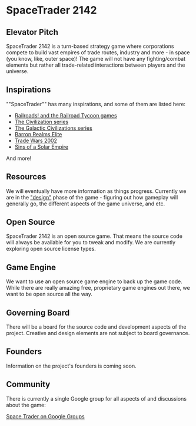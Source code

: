 # SpaceTrader 2142
## Elevator Pitch
SpaceTrader 2142 is a turn-based strategy game where corporations compete to
build vast empires of trade routes, industry and more - in space (you know,
like, outer space)! The game will not have any fighting/combat elements but
rather all trade-related interactions between players and the universe.

## Inspirations
""SpaceTrader"" has many inspirations, and some of them are listed here:
* [Railroads! and the Railroad Tycoon games](https://en.wikipedia.org/wiki/Railroad_Tycoon_(series)) 
* [The Civilization series](https://en.wikipedia.org/wiki/Civilization_(series)) 
* [The Galactic Civilizations series](https://en.wikipedia.org/wiki/Galactic_Civilizations) 
* [Barron Realms Elite](https://en.wikipedia.org/wiki/Barren_Realms_Elite) 
* [Trade Wars 2002](https://en.wikipedia.org/wiki/TradeWars_2002) 
* [Sins of a Solar Empire](https://en.wikipedia.org/wiki/Sins_of_a_Solar_Empire)

And more!

## Resources
We will eventually have more information as things progress. Currently we are in
the ["design"](design-overview.md) phase of the game - figuring out how gameplay
will generally go, the different aspects of the game universe, and etc.

## Open Source
SpaceTrader 2142 is an open source game. That means the source code will
always be available for you to tweak and modify. We are currently exploring open
source license types.

## Game Engine
We want to use an open source game engine to back up the game code. While there
are really amazing free, proprietary game engines out there, we want to be open
source all the way.

## Governing Board
There will be a board for the source code and development aspects of the
project. Creative and design elements are not subject to board governance.

## Founders
Information on the project's founders is coming soon.

## Community
There is currently a single Google group for all aspects of and discussions
about the game:

[Space Trader on Google Groups](https://groups.google.com/forum/#!forum/space-trader)
